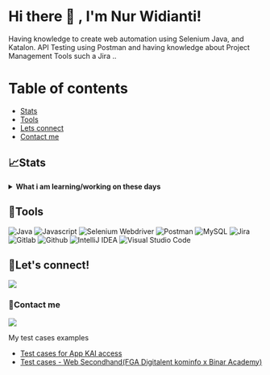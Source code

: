 <!--
**Nurwidianti/porotfolio** is a ✨ _special_ ✨ repository because its `README.md` (this file) appears on your GitHub profile.

Here are some ideas to get you started:

- 🔭 I’m currently working on ...
- 🌱 I’m currently learning ...
- 👯 I’m looking to collaborate on ...
- 🤔 I’m looking for help with ...
- 💬 Ask me about ...
- 📫 How to reach me: ...
- 😄 Pronouns: ...
- ⚡ Fun fact: ...
-->
# Hi there 👋 , I'm Nur Widianti!
Having knowledge to create web automation using Selenium Java,  and Katalon. API Testing using Postman and having knowledge about Project Management Tools such a Jira ..

# Table of contents
<!--ts-->
   * [Stats](#stats)
   * [Tools](#tools)
   * [Lets connect](#lets-connect)
   * [Contact me](#contact-me)
<!--te-->

## 📈Stats
<details>
 <summary><strong>What i am learning/working on these days</strong></summary>
    - 🔭 I’m currently working as Admin in Refactory</br>
    - 📫 How to reach me: <a href="mailto:nurwidianti35@gmail.com">Email me!</a>  </br>
    - 😄 Pronouns: She/Her </br>
    - ⚡ Fun fact: ... </br>
</details>

## 🔨Tools
![Java](https://img.shields.io/badge/-java-181717?style=for-the-badge&logo=java)
![Javascript](https://img.shields.io/badge/-javascript-181717?style=for-the-badge&logo=javascript)
![Selenium Webdriver](https://img.shields.io/badge/-selenium-181717?style=for-the-badge&logo=selenium)
![Postman](https://img.shields.io/badge/-postman-181717?style=for-the-badge&logo=postman)
![MySQL](https://img.shields.io/badge/-mysql-181717?style=for-the-badge&logo=mysql)
![Jira](https://img.shields.io/badge/-jira-181717?style=for-the-badge&logo=jira)
![Gitlab](https://img.shields.io/badge/-gitlab-181717?style=for-the-badge&logo=gitlab)
![Github](https://img.shields.io/badge/GitHub-100000?style=for-the-badge&logo=github&logoColor=white)
![IntelliJ IDEA](https://img.shields.io/badge/IntelliJIDEA-000000.svg?style=for-the-badge&logo=intellij-idea&logoColor=white)
![Visual Studio Code](https://img.shields.io/badge/Visual%20Studio%20Code-0078d7.svg?style=for-the-badge&logo=visual-studio-code&logoColor=white)

## 🔗Let's connect!
<p>
    <a href="https://www.linkedin.com/in/nur-widianti-075221118/" target="blank"><img src="https://img.shields.io/badge/-linkedin-181717?style=for-the-badge&logo=linkedin" /></a>
</p>

### 📝Contact me
<p>
    <a href="mailto: nurwidianti35@gmail.com" target="blank"><img src="https://img.shields.io/badge/-gmail-181717?style=for-the-badge&logo=gmail" /></a>
</p

## My test cases examples
  - [Test cases for App KAI access](https://docs.google.com/document/d/1m21mDc4MsMyvlwFM3dHuyI-rDxGbZb2_PP82mOH-xJo/edit?usp=sharing)
  - [Test cases - Web Secondhand(FGA Digitalent kominfo x Binar Academy)](https://docs.google.com/spreadsheets/d/1LPiwC7fH455ZnHjbaqmqtt3OoQ7EorJu5fZK6WU13zg/edit?usp=sharing)

